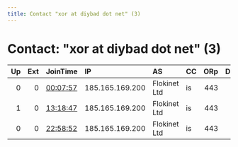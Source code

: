 ```yaml
---
title: Contact "xor at diybad dot net" (3)
---
```


# Contact: "xor at diybad dot net" (3)

|   Up |   Ext | JoinTime                                                                                            | IP              | AS           | CC   |   ORp |   Dirp | OS    | Version   | Nickname   |   eFamMembers |
|-----:|------:|:----------------------------------------------------------------------------------------------------|:----------------|:-------------|:-----|------:|-------:|:------|:----------|:-----------|--------------:|
|    0 |     0 | [00:07:57](https://metrics.torproject.org/rs.html#details/4DEC8897C6FC644CD192B2671F9CB0A6F25D2522) | 185.165.169.200 | Flokinet Ltd | is   |   443 |     80 | Linux | 0.3.3.7   | diybad     |             1 |
|    1 |     0 | [13:18:47](https://metrics.torproject.org/rs.html#details/EA5DD5F3C27B867B13A4D1AC7798401AC264300C) | 185.165.169.200 | Flokinet Ltd | is   |   443 |     80 | Linux | 0.3.3.7   | diybad     |             1 |
|    0 |     0 | [22:58:52](https://metrics.torproject.org/rs.html#details/457FE45311A83109A6D2C399CEFBC1F6AD78B6D9) | 185.165.169.200 | Flokinet Ltd | is   |   443 |     80 | Linux | 0.3.3.7   | diybad     |             1 |
